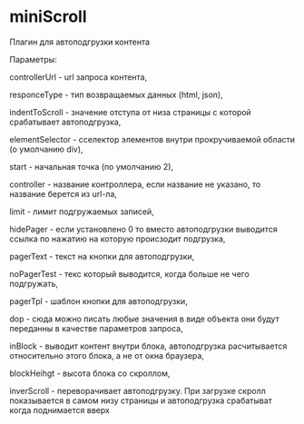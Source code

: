 miniScroll
==========

Плагин для автоподгрузки контента

Параметры:

controllerUrl - url запроса контента,

responceType - тип возвращаемых данных (html, json),

indentToScroll - значение отступа от низа страницы с которой срабатывает автоподгрузка,

elementSelector - сселектор элементов внутри прокручиваемой области (о умолчанию div),

start - начальная точка (по умолчанию 2),

controller - название контроллера, если название не указано, то название берется из url-ла,

limit - лимит подгружаемых записей,

hidePager - если установлено 0 то вместо автоподгрузки выводится ссылка по нажатию на которую происзодит подгрузка,

pagerText - текст на кнопки для автоподгрузки,

noPagerTest - текс который выводится, когда больше не чего подгружать,

pagerTpl - шаблон кнопки для автоподгрузки,

dop - сюда можно писать любые значения в виде объекта они будут переданны в качестве параметров запроса,

inBlock - выводит контент внутри блока, автоподгрузка расчитывается относительно этого блока, а не от окна браузера,

blockHeihgt - высота блока со скроллом,

inverScroll - переворачивает автоподгрузку. При загрузке скролл показывается в самом низу страницы и автоподгрузка срабатыват когда поднимается вверх

